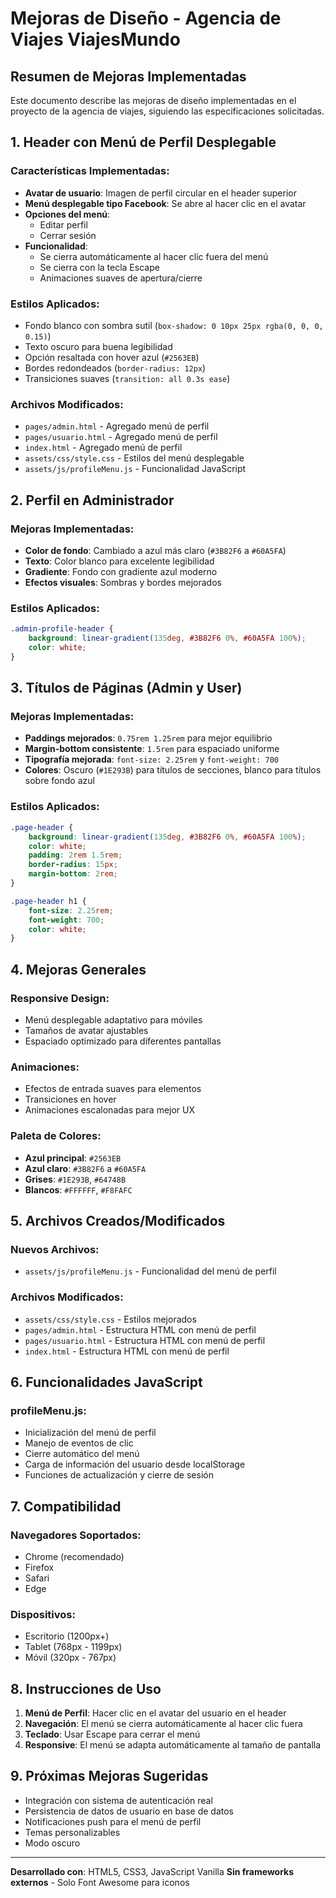 # Mejoras de Diseño - Agencia de Viajes ViajesMundo

## Resumen de Mejoras Implementadas

Este documento describe las mejoras de diseño implementadas en el proyecto de la agencia de viajes, siguiendo las especificaciones solicitadas.

## 1. Header con Menú de Perfil Desplegable

### Características Implementadas:
- **Avatar de usuario**: Imagen de perfil circular en el header superior
- **Menú desplegable tipo Facebook**: Se abre al hacer clic en el avatar
- **Opciones del menú**:
  - Editar perfil
  - Cerrar sesión
- **Funcionalidad**:
  - Se cierra automáticamente al hacer clic fuera del menú
  - Se cierra con la tecla Escape
  - Animaciones suaves de apertura/cierre

### Estilos Aplicados:
- Fondo blanco con sombra sutil (`box-shadow: 0 10px 25px rgba(0, 0, 0, 0.15)`)
- Texto oscuro para buena legibilidad
- Opción resaltada con hover azul (`#2563EB`)
- Bordes redondeados (`border-radius: 12px`)
- Transiciones suaves (`transition: all 0.3s ease`)

### Archivos Modificados:
- `pages/admin.html` - Agregado menú de perfil
- `pages/usuario.html` - Agregado menú de perfil
- `index.html` - Agregado menú de perfil
- `assets/css/style.css` - Estilos del menú desplegable
- `assets/js/profileMenu.js` - Funcionalidad JavaScript

## 2. Perfil en Administrador

### Mejoras Implementadas:
- **Color de fondo**: Cambiado a azul más claro (`#3B82F6` a `#60A5FA`)
- **Texto**: Color blanco para excelente legibilidad
- **Gradiente**: Fondo con gradiente azul moderno
- **Efectos visuales**: Sombras y bordes mejorados

### Estilos Aplicados:
```css
.admin-profile-header {
    background: linear-gradient(135deg, #3B82F6 0%, #60A5FA 100%);
    color: white;
}
```

## 3. Títulos de Páginas (Admin y User)

### Mejoras Implementadas:
- **Paddings mejorados**: `0.75rem 1.25rem` para mejor equilibrio
- **Margin-bottom consistente**: `1.5rem` para espaciado uniforme
- **Tipografía mejorada**: `font-size: 2.25rem` y `font-weight: 700`
- **Colores**: Oscuro (`#1E293B`) para títulos de secciones, blanco para títulos sobre fondo azul

### Estilos Aplicados:
```css
.page-header {
    background: linear-gradient(135deg, #3B82F6 0%, #60A5FA 100%);
    color: white;
    padding: 2rem 1.5rem;
    border-radius: 15px;
    margin-bottom: 2rem;
}

.page-header h1 {
    font-size: 2.25rem;
    font-weight: 700;
    color: white;
}
```

## 4. Mejoras Generales

### Responsive Design:
- Menú desplegable adaptativo para móviles
- Tamaños de avatar ajustables
- Espaciado optimizado para diferentes pantallas

### Animaciones:
- Efectos de entrada suaves para elementos
- Transiciones en hover
- Animaciones escalonadas para mejor UX

### Paleta de Colores:
- **Azul principal**: `#2563EB`
- **Azul claro**: `#3B82F6` a `#60A5FA`
- **Grises**: `#1E293B`, `#64748B`
- **Blancos**: `#FFFFFF`, `#F8FAFC`

## 5. Archivos Creados/Modificados

### Nuevos Archivos:
- `assets/js/profileMenu.js` - Funcionalidad del menú de perfil

### Archivos Modificados:
- `assets/css/style.css` - Estilos mejorados
- `pages/admin.html` - Estructura HTML con menú de perfil
- `pages/usuario.html` - Estructura HTML con menú de perfil
- `index.html` - Estructura HTML con menú de perfil

## 6. Funcionalidades JavaScript

### profileMenu.js:
- Inicialización del menú de perfil
- Manejo de eventos de clic
- Cierre automático del menú
- Carga de información del usuario desde localStorage
- Funciones de actualización y cierre de sesión

## 7. Compatibilidad

### Navegadores Soportados:
- Chrome (recomendado)
- Firefox
- Safari
- Edge

### Dispositivos:
- Escritorio (1200px+)
- Tablet (768px - 1199px)
- Móvil (320px - 767px)

## 8. Instrucciones de Uso

1. **Menú de Perfil**: Hacer clic en el avatar del usuario en el header
2. **Navegación**: El menú se cierra automáticamente al hacer clic fuera
3. **Teclado**: Usar Escape para cerrar el menú
4. **Responsive**: El menú se adapta automáticamente al tamaño de pantalla

## 9. Próximas Mejoras Sugeridas

- Integración con sistema de autenticación real
- Persistencia de datos de usuario en base de datos
- Notificaciones push para el menú de perfil
- Temas personalizables
- Modo oscuro

---

**Desarrollado con**: HTML5, CSS3, JavaScript Vanilla
**Sin frameworks externos** - Solo Font Awesome para iconos
